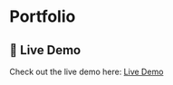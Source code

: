 # Portfolio

## 🚀 Live Demo

Check out the live demo here: [Live Demo](https://srinivas-zero.github.io/Portfolio/)
